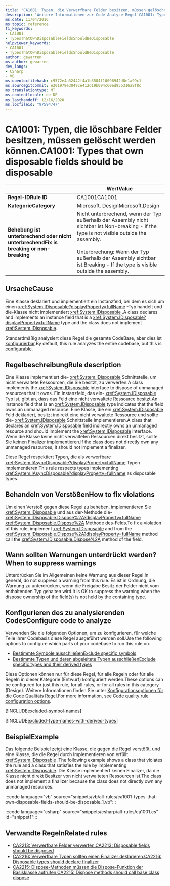 ```yaml
---
title: 'CA1001: Typen, die Verwerfbare Felder besitzen, müssen gelöscht werden können (Code Analyse)'
description: 'Weitere Informationen zur Code Analyse Regel CA1001: Typen, die löschbare Felder besitzen, müssen gelöscht werden können'
ms.date: 11/04/2016
ms.topic: reference
f1_keywords:
- CA1001
- TypesThatOwnDisposableFieldsShouldBeDisposable
helpviewer_keywords:
- CA1001
- TypesThatOwnDisposableFieldsShouldBeDisposable
author: gewarren
ms.author: gewarren
dev_langs:
- CSharp
- VB
ms.openlocfilehash: c9572e4a32442f4a1b3584f10096942d8e1a99c1
ms.sourcegitcommit: e301979e3049ce412d19b094c60ed95b316a8f8c
ms.translationtype: MT
ms.contentlocale: de-DE
ms.lasthandoff: 12/16/2020
ms.locfileid: "97594747"
---
```

# <a name="ca1001-types-that-own-disposable-fields-should-be-disposable"></a><span data-ttu-id="70b7d-103">CA1001: Typen, die löschbare Felder besitzen, müssen gelöscht werden können.</span><span class="sxs-lookup"><span data-stu-id="70b7d-103">CA1001: Types that own disposable fields should be disposable</span></span>

| | <span data-ttu-id="70b7d-104">Wert</span><span class="sxs-lookup"><span data-stu-id="70b7d-104">Value</span></span> |
|-|-|
| <span data-ttu-id="70b7d-105">**Regel-ID**</span><span class="sxs-lookup"><span data-stu-id="70b7d-105">**Rule ID**</span></span> |<span data-ttu-id="70b7d-106">CA1001</span><span class="sxs-lookup"><span data-stu-id="70b7d-106">CA1001</span></span>|
| <span data-ttu-id="70b7d-107">**Kategorie**</span><span class="sxs-lookup"><span data-stu-id="70b7d-107">**Category**</span></span> |<span data-ttu-id="70b7d-108">Microsoft. Design</span><span class="sxs-lookup"><span data-stu-id="70b7d-108">Microsoft.Design</span></span>|
| <span data-ttu-id="70b7d-109">**Behebung ist unterbrechend oder nicht unterbrechend**</span><span class="sxs-lookup"><span data-stu-id="70b7d-109">**Fix is breaking or non-breaking**</span></span> |<span data-ttu-id="70b7d-110">Nicht unterbrechend, wenn der Typ außerhalb der Assembly nicht sichtbar ist.</span><span class="sxs-lookup"><span data-stu-id="70b7d-110">Non-breaking - If the type is not visible outside the assembly.</span></span><br/><br/><span data-ttu-id="70b7d-111">Unterbrechung: Wenn der Typ außerhalb der Assembly sichtbar ist.</span><span class="sxs-lookup"><span data-stu-id="70b7d-111">Breaking - If the type is visible outside the assembly.</span></span>|

## <a name="cause"></a><span data-ttu-id="70b7d-112">Ursache</span><span class="sxs-lookup"><span data-stu-id="70b7d-112">Cause</span></span>

<span data-ttu-id="70b7d-113">Eine Klasse deklariert und implementiert ein Instanzfeld, bei dem es sich um einen <xref:System.IDisposable?displayProperty=fullName> -Typ handelt und die-Klasse nicht implementiert <xref:System.IDisposable> .</span><span class="sxs-lookup"><span data-stu-id="70b7d-113">A class declares and implements an instance field that is a <xref:System.IDisposable?displayProperty=fullName> type and the class does not implement <xref:System.IDisposable>.</span></span>

<span data-ttu-id="70b7d-114">Standardmäßig analysiert diese Regel die gesamte CodeBase, aber dies ist [konfigurierbar](#configure-code-to-analyze).</span><span class="sxs-lookup"><span data-stu-id="70b7d-114">By default, this rule analyzes the entire codebase, but this is [configurable](#configure-code-to-analyze).</span></span>

## <a name="rule-description"></a><span data-ttu-id="70b7d-115">Regelbeschreibung</span><span class="sxs-lookup"><span data-stu-id="70b7d-115">Rule description</span></span>

<span data-ttu-id="70b7d-116">Eine Klasse implementiert die- <xref:System.IDisposable> Schnittstelle, um nicht verwaltete Ressourcen, die Sie besitzt, zu verwerfen.</span><span class="sxs-lookup"><span data-stu-id="70b7d-116">A class implements the <xref:System.IDisposable> interface to dispose of unmanaged resources that it owns.</span></span> <span data-ttu-id="70b7d-117">Ein Instanzfeld, das ein- <xref:System.IDisposable> Typ ist, gibt an, dass das Feld eine nicht verwaltete Ressource besitzt.</span><span class="sxs-lookup"><span data-stu-id="70b7d-117">An instance field that is an <xref:System.IDisposable> type indicates that the field owns an unmanaged resource.</span></span> <span data-ttu-id="70b7d-118">Eine Klasse, die ein <xref:System.IDisposable> Feld deklariert, besitzt indirekt eine nicht verwaltete Ressource und sollte die- <xref:System.IDisposable> Schnittstelle implementieren.</span><span class="sxs-lookup"><span data-stu-id="70b7d-118">A class that declares an <xref:System.IDisposable> field indirectly owns an unmanaged resource and should implement the <xref:System.IDisposable> interface.</span></span> <span data-ttu-id="70b7d-119">Wenn die Klasse keine nicht verwalteten Ressourcen direkt besitzt, sollte Sie keinen Finalizer implementieren.</span><span class="sxs-lookup"><span data-stu-id="70b7d-119">If the class does not directly own any unmanaged resources, it should not implement a finalizer.</span></span>

<span data-ttu-id="70b7d-120">Diese Regel respektiert Typen, die als verwerfbare <xref:System.IAsyncDisposable?displayProperty=fullName> Typen implementieren.</span><span class="sxs-lookup"><span data-stu-id="70b7d-120">This rule respects types implementing <xref:System.IAsyncDisposable?displayProperty=fullName> as disposable types.</span></span>

## <a name="how-to-fix-violations"></a><span data-ttu-id="70b7d-121">Behandeln von Verstößen</span><span class="sxs-lookup"><span data-stu-id="70b7d-121">How to fix violations</span></span>

<span data-ttu-id="70b7d-122">Um einen Verstoß gegen diese Regel zu beheben, implementieren Sie <xref:System.IDisposable> und aus der-Methode die- <xref:System.IDisposable.Dispose%2A?displayProperty=fullName> <xref:System.IDisposable.Dispose%2A> Methode des-Felds.</span><span class="sxs-lookup"><span data-stu-id="70b7d-122">To fix a violation of this rule, implement <xref:System.IDisposable> and from the <xref:System.IDisposable.Dispose%2A?displayProperty=fullName> method call the <xref:System.IDisposable.Dispose%2A> method of the field.</span></span>

## <a name="when-to-suppress-warnings"></a><span data-ttu-id="70b7d-123">Wann sollten Warnungen unterdrückt werden?</span><span class="sxs-lookup"><span data-stu-id="70b7d-123">When to suppress warnings</span></span>

<span data-ttu-id="70b7d-124">Unterdrücken Sie im Allgemeinen keine Warnung aus dieser Regel.</span><span class="sxs-lookup"><span data-stu-id="70b7d-124">In general, do not suppress a warning from this rule.</span></span> <span data-ttu-id="70b7d-125">Es ist in Ordnung, die Warnung zu unterdrücken, wenn die Freigabe Besitz der Felder nicht vom enthaltenden Typ gehalten wird.</span><span class="sxs-lookup"><span data-stu-id="70b7d-125">It is OK to suppress the warning when the dispose ownership of the field(s) is not held by the containing type.</span></span>

## <a name="configure-code-to-analyze"></a><span data-ttu-id="70b7d-126">Konfigurieren des zu analysierenden Codes</span><span class="sxs-lookup"><span data-stu-id="70b7d-126">Configure code to analyze</span></span>

<span data-ttu-id="70b7d-127">Verwenden Sie die folgenden Optionen, um zu konfigurieren, für welche Teile Ihrer Codebasis diese Regel ausgeführt werden soll.</span><span class="sxs-lookup"><span data-stu-id="70b7d-127">Use the following options to configure which parts of your codebase to run this rule on.</span></span>

- [<span data-ttu-id="70b7d-128">Bestimmte Symbole ausschließen</span><span class="sxs-lookup"><span data-stu-id="70b7d-128">Exclude specific symbols</span></span>](#exclude-specific-symbols)
- [<span data-ttu-id="70b7d-129">Bestimmte Typen und deren abgeleitete Typen ausschließen</span><span class="sxs-lookup"><span data-stu-id="70b7d-129">Exclude specific types and their derived types</span></span>](#exclude-specific-types-and-their-derived-types)

<span data-ttu-id="70b7d-130">Diese Optionen können nur für diese Regel, für alle Regeln oder für alle Regeln in dieser Kategorie (Entwurf) konfiguriert werden.</span><span class="sxs-lookup"><span data-stu-id="70b7d-130">These options can be configured for just this rule, for all rules, or for all rules in this category (Design).</span></span> <span data-ttu-id="70b7d-131">Weitere Informationen finden Sie unter [Konfigurationsoptionen für die Code Qualitäts Regel](../code-quality-rule-options.md).</span><span class="sxs-lookup"><span data-stu-id="70b7d-131">For more information, see [Code quality rule configuration options](../code-quality-rule-options.md).</span></span>

[!INCLUDE[excluded-symbol-names](~/includes/code-analysis/excluded-symbol-names.md)]

[!INCLUDE[excluded-type-names-with-derived-types](~/includes/code-analysis/excluded-type-names-with-derived-types.md)]

## <a name="example"></a><span data-ttu-id="70b7d-132">Beispiel</span><span class="sxs-lookup"><span data-stu-id="70b7d-132">Example</span></span>

<span data-ttu-id="70b7d-133">Das folgende Beispiel zeigt eine Klasse, die gegen die Regel verstößt, und eine Klasse, die die Regel durch Implementieren von erfüllt <xref:System.IDisposable> .</span><span class="sxs-lookup"><span data-stu-id="70b7d-133">The following example shows a class that violates the rule and a class that satisfies the rule by implementing <xref:System.IDisposable>.</span></span> <span data-ttu-id="70b7d-134">Die Klasse implementiert keinen Finalizer, da die Klasse nicht direkt Besitzer von nicht verwalteten Ressourcen ist.</span><span class="sxs-lookup"><span data-stu-id="70b7d-134">The class does not implement a finalizer because the class does not directly own any unmanaged resources.</span></span>

:::code language="vb" source="snippets/vb/all-rules/ca1001-types-that-own-disposable-fields-should-be-disposable_1.vb":::

:::code language="csharp" source="snippets/csharp/all-rules/ca1001.cs" id="snippet1":::

## <a name="related-rules"></a><span data-ttu-id="70b7d-135">Verwandte Regeln</span><span class="sxs-lookup"><span data-stu-id="70b7d-135">Related rules</span></span>

- [<span data-ttu-id="70b7d-136">CA2213: Verwerfbare Felder verwerfen.</span><span class="sxs-lookup"><span data-stu-id="70b7d-136">CA2213: Disposable fields should be disposed</span></span>](ca2213.md)
- [<span data-ttu-id="70b7d-137">CA2216: Verwerfbare Typen sollten einen Finalizer deklarieren.</span><span class="sxs-lookup"><span data-stu-id="70b7d-137">CA2216: Disposable types should declare finalizer</span></span>](ca2216.md)
- [<span data-ttu-id="70b7d-138">CA2215: Dispose-Methoden müssen die Dispose-Funktion der Basisklasse aufrufen.</span><span class="sxs-lookup"><span data-stu-id="70b7d-138">CA2215: Dispose methods should call base class dispose</span></span>](ca2215.md)
